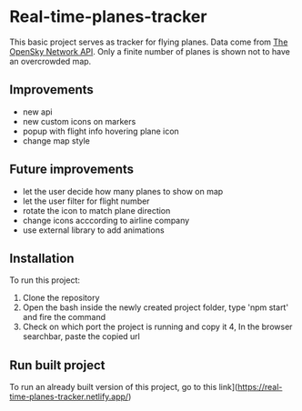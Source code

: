 # Real-time-planes-tracker
This basic project serves as tracker for flying planes. 
Data come from [The OpenSky Network API](https://opensky-network.org/apidoc/index.html).
Only a finite number of planes is shown not to have an overcrowded map.

## Improvements
- new api
- new custom icons on markers
- popup with flight info hovering plane icon
- change map style

## Future improvements
- let the user decide how many planes to show on map
- let the user filter for flight number
- rotate the icon to match plane direction
- change icons acccording to airline company
- use external library to add animations

## Installation
To run this project:
1. Clone the repository
2. Open the bash inside the newly created project folder, type 'npm start' and fire the command 
3. Check on which port the project is running and copy it
4, In the browser searchbar, paste the copied url

## Run built project
To run an already built version of this project, go to this link](https://real-time-planes-tracker.netlify.app/)